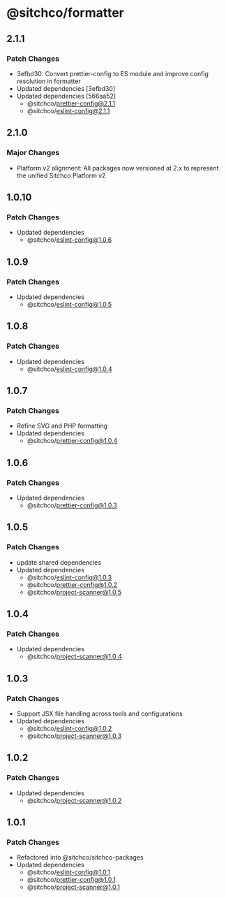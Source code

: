 # @sitchco/formatter

## 2.1.1

### Patch Changes

- 3efbd30: Convert prettier-config to ES module and improve config resolution in formatter
- Updated dependencies [3efbd30]
- Updated dependencies [566aa52]
  - @sitchco/prettier-config@2.1.1
  - @sitchco/eslint-config@2.1.1

## 2.1.0

### Major Changes

- Platform v2 alignment: All packages now versioned at 2.x to represent the unified Sitchco Platform v2

## 1.0.10

### Patch Changes

- Updated dependencies
  - @sitchco/eslint-config@1.0.6

## 1.0.9

### Patch Changes

- Updated dependencies
  - @sitchco/eslint-config@1.0.5

## 1.0.8

### Patch Changes

- Updated dependencies
  - @sitchco/eslint-config@1.0.4

## 1.0.7

### Patch Changes

- Refine SVG and PHP formatting
- Updated dependencies
  - @sitchco/prettier-config@1.0.4

## 1.0.6

### Patch Changes

- Updated dependencies
  - @sitchco/prettier-config@1.0.3

## 1.0.5

### Patch Changes

- update shared dependencies
- Updated dependencies
  - @sitchco/eslint-config@1.0.3
  - @sitchco/prettier-config@1.0.2
  - @sitchco/project-scanner@1.0.5

## 1.0.4

### Patch Changes

- Updated dependencies
  - @sitchco/project-scanner@1.0.4

## 1.0.3

### Patch Changes

- Support JSX file handling across tools and configurations
- Updated dependencies
  - @sitchco/eslint-config@1.0.2
  - @sitchco/project-scanner@1.0.3

## 1.0.2

### Patch Changes

- Updated dependencies
  - @sitchco/project-scanner@1.0.2

## 1.0.1

### Patch Changes

- Refactored into @sitchco/sitchco-packages
- Updated dependencies
  - @sitchco/eslint-config@1.0.1
  - @sitchco/prettier-config@1.0.1
  - @sitchco/project-scanner@1.0.1
